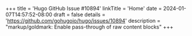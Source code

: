 +++
title = 'Hugo GitHub Issue #10894'
linkTitle = 'Home'
date = 2024-01-07T14:57:52-08:00
draft = false
details = 'https://github.com/gohugoio/hugo/issues/10894'
description = "markup/goldmark: Enable pass-through of raw content blocks"
+++
